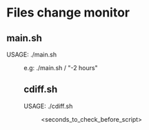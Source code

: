 Files change monitor
====================



main.sh
--------
USAGE: ./main.sh <dir> <time>
e.g: ./main.sh / "-2 hours"


cdiff.sh
--------
USAGE: ./cdiff.sh <dir> <seconds_to_check_before_script>

